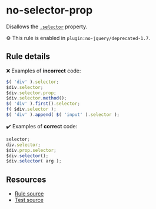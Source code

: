 # no-selector-prop

Disallows the [`.selector`](https://api.jquery.com/selector/) property.

⚙️ This rule is enabled in `plugin:no-jquery/deprecated-1.7`.

## Rule details

❌ Examples of **incorrect** code:
```js
$( 'div' ).selector;
$div.selector;
$div.selector.prop;
$div.selector.method();
$( 'div' ).first().selector;
f( $div.selector );
$( 'div' ).append( $( 'input' ).selector );
```

✔️ Examples of **correct** code:
```js
selector;
div.selector;
$div.prop.selector;
$div.selector();
$div.selector( arg );
```

## Resources

* [Rule source](/src/rules/no-selector-prop.js)
* [Test source](/src/tests/no-selector-prop.js)

